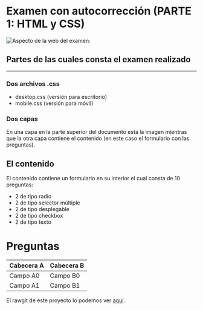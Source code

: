 # Examen con autocorrección (PARTE 1: HTML y CSS)
![Aspecto de la web del examen:](https://github.com/sergjime/Examen-parte1/blob/master/img/aspecto_test.jpg)
## Partes de las cuales consta el examen realizado
------------------------------------------------------------------------------
### Dos archivos .css
- desktop.css (versión para escritorio)
- mobile.css (versión para móvil)
### Dos capas
En una capa en la parte superior del documento está la imagen mientras que la otra capa contiene el contenido (en este caso el formulario con las preguntas).
## El contenido
El contenido contiene un formulario en su interior el cual consta de 10 preguntas:
- 2 de tipo radio
- 2 de tipo selector múltiple
- 2 de tipo desplegable
- 2 de tipo checkbox
- 2 de tipo texto
# Preguntas
| Cabecera A | Cabecera B |
| ---------- | ---------- |
| Campo A0   | Campo B0   |
| Campo A1   | Campo B1   |

El rawgit de este proyecto lo podemos ver [aquí](https://rawgit.com/sergjime/Examen-parte1/master/index.html).
